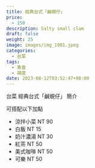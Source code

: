 ```yaml
---
title: 經典台式「鹹蜆仔」
price:
  - 150
description: Salty small clam
draft: false
weight: 25
image: images/img_1901.jpeg
categories:
  - 台菜
tags:
  - 素食
  - 辣度
date: 2023-08-12T03:52:47+08:00
---
```


台菜 經典台式「鹹蜆仔」 簡介

可搭配以下加點

- 涼拌小菜  NT 90
- 白飯 NT 15
- 奶汁濃湯 NT 30
- 紅茶  NT 50
- 美式咖啡 NT 50
- 可樂 NT 50
